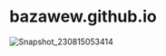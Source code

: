 # bazawew.github.io
![Snapshot_230815053414](https://github.com/bazawew/bazawew.github.io/assets/106189440/f387a40f-88c4-4d72-92fd-34df2fa21db8)

